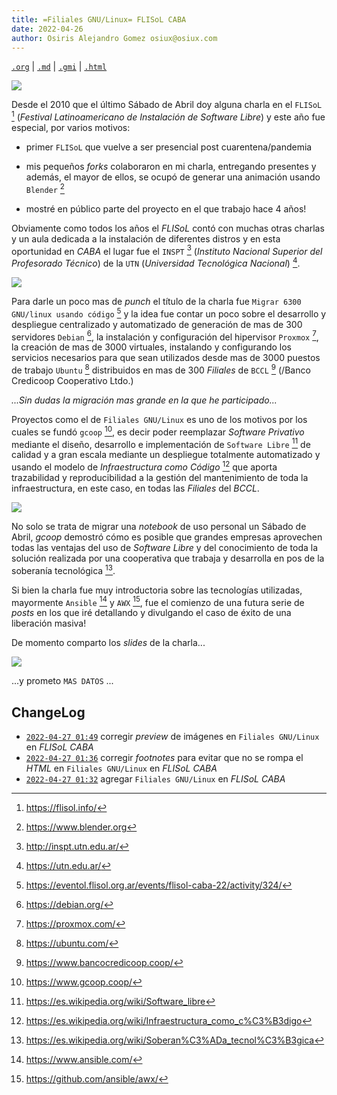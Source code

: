 ```yaml
---
title: =Filiales GNU/Linux= FLISoL CABA
date: 2022-04-26
author: Osiris Alejandro Gomez osiux@osiux.com
---
```


[`.org`](https://gitlab.com/osiux/osiux.gitlab.io/-/raw/master/2022-04-23-filiales-gnu-linux-flisol-caba.org) |
[`.md`](https://gitlab.com/osiux/osiux.gitlab.io/-/raw/master/2022-04-23-filiales-gnu-linux-flisol-caba.md) |
[`.gmi`](gemini://gmi.osiux.com/2022-04-23-filiales-gnu-linux-flisol-caba.gmi) |
[`.html`](https://osiux.gitlab.io/2022-04-23-filiales-gnu-linux-flisol-caba.html)

[![](https://osiux.com/tmb/2022-04-23-flisol-caba-filiales-gnu-linux-osiux-forks.jpg)](https://osiux.com/img/2022-04-23-flisol-caba-filiales-gnu-linux-osiux-forks.jpg)

Desde el 2010 que el último Sábado de Abril doy alguna charla en el
`FLISoL` [^1] (*Festival Latinoamericano de Instalación de Software
Libre*) y este año fue especial, por varios motivos:

-   primer `FLISoL` que vuelve a ser presencial post cuarentena/pandemia

-   mis pequeños *forks* colaboraron en mi charla, entregando presentes
y además, el mayor de ellos, se ocupó de generar una animación
usando `Blender` [^2]

-   mostré en público parte del proyecto en el que trabajo hace 4 años!

Obviamente como todos los años el *FLISoL* contó con muchas otras
charlas y un aula dedicada a la instalación de diferentes distros y en
esta oportunidad en *CABA* el lugar fue el `INSPT` [^3] (*Instituto
Nacional Superior del Profesorado Técnico*) de la `UTN` (*Universidad
Tecnológica Nacional*) [^4].

[![](https://osiux.com/tmb/2022-04-23-flisol-caba-sala-10.jpg)](https://osiux.com/img/2022-04-23-flisol-caba-sala-10.jpg)

Para darle un poco mas de *punch* el título de la charla fue `Migrar
6300 GNU/linux usando código` [^5] y la idea fue contar un poco sobre el
desarrollo y despliegue centralizado y automatizado de generación de mas
de 300 servidores `Debian` [^6], la instalación y configuración del
hipervisor `Proxmox` [^7], la creación de mas de 3000 virtuales,
instalando y configurando los servicios necesarios para que sean
utilizados desde mas de 3000 puestos de trabajo `Ubuntu` [^8]
distribuidos en mas de 300 *Filiales* de `BCCL` [^9] (/Banco Credicoop
Cooperativo Ltdo.)

*...Sin dudas la migración mas grande en la que he participado...*

Proyectos como el de `Filiales GNU/Linux` es uno de los motivos por los
cuales se fundó `gcoop` [^10], es decir poder reemplazar *Software
Privativo* mediante el diseño, desarrollo e implementación de
`Software Libre` [^11] de calidad y a gran escala mediante un despliegue
totalmente automatizado y usando el modelo de *Infraestructura como
Código* [^12] que aporta trazabilidad y reproducibilidad a la gestión
del mantenimiento de toda la infraestructura, en este caso, en todas las
*Filiales* del *BCCL*.

[![](https://osiux.com/tmb/2022-04-23-flisol-caba-filiales-gnu-linux-charla-gcoop.jpg)](https://osiux.com/img/2022-04-23-flisol-caba-filiales-gnu-linux-charla-gcoop.jpg)

No solo se trata de migrar una *notebook* de uso personal un Sábado de
Abril, *gcoop* demostró cómo es posible que grandes empresas aprovechen
todas las ventajas del uso de *Software Libre* y del conocimiento de
toda la solución realizada por una cooperativa que trabaja y desarrolla
en pos de la soberanía tecnológica [^13].

Si bien la charla fue muy introductoria sobre las tecnologías
utilizadas, mayormente `Ansible` [^14] y `AWX` [^15], fue el comienzo de
una futura serie de *posts* en los que iré detallando y divulgando el
caso de éxito de una liberación masiva!

De momento comparto los *slides* de la charla...

[![](https://osiux.com/tmb/2022-04-23-flisol-caba-filiales-gnu-linux-slides.jpg)](https://eventol.flisol.org.ar/media/talks/ansible-awx-bccl_KBu4UfA.pdf)

...y prometo `MAS DATOS` ...

## ChangeLog

-   [`2022-04-27 01:49`](https://bakberry/bare/blog/-/commit/11eb4c4b2a1ab5236a3e62d9dc643398cd2cc601)
corregir *preview* de imágenes en `Filiales GNU/Linux` en *FLISoL
CABA*
-   [`2022-04-27 01:36`](https://bakberry/bare/blog/-/commit/db96a61541dc8bc584b0d8c5aec792e9a0eeb55e)
corregir *footnotes* para evitar que no se rompa el *HTML* en
`Filiales GNU/Linux` en *FLISoL CABA*
-   [`2022-04-27 01:32`](https://bakberry/bare/blog/-/commit/4fcf668b76d12c948822eb03311c9683ffecbc1b)
agregar `Filiales GNU/Linux` en *FLISoL CABA*

[^1]: <https://flisol.info/>

[^2]: <https://www.blender.org>

[^3]: <http://inspt.utn.edu.ar/>

[^4]: <https://utn.edu.ar/>

[^5]: <https://eventol.flisol.org.ar/events/flisol-caba-22/activity/324/>

[^6]: <https://debian.org/>

[^7]: <https://proxmox.com/>

[^8]: <https://ubuntu.com/>

[^9]: <https://www.bancocredicoop.coop/>

[^10]: <https://www.gcoop.coop/>

[^11]: <https://es.wikipedia.org/wiki/Software_libre>

[^12]: <https://es.wikipedia.org/wiki/Infraestructura_como_c%C3%B3digo>

[^13]: <https://es.wikipedia.org/wiki/Soberan%C3%ADa_tecnol%C3%B3gica>

[^14]: <https://www.ansible.com/>

[^15]: <https://github.com/ansible/awx/>
